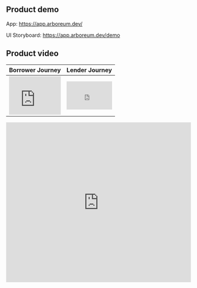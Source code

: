 ## Product demo

App: https://app.arboreum.dev/

UI Storyboard: https://app.arboreum.dev/demo

## Product video

| Borrower Journey | Lender Journey |
| --- | --- |
| <div style="position: relative; padding-bottom: 74.68879668049793%; height: 0;"><iframe src="https://www.loom.com/embed/168a4ff3ca40426ebed88744516ee6f2" frameborder="0" webkitallowfullscreen mozallowfullscreen allowfullscreen style="position: absolute; top: 0; left: 0; width: 100%; height: 100%;"></iframe></div> | <div style="position: relative; padding-bottom: 62.5%; height: 0;"><iframe src="https://www.loom.com/embed/a2a8cc4afb26413ba6dc577b23ea5b9a" frameborder="0" webkitallowfullscreen mozallowfullscreen allowfullscreen style="position: absolute; top: 0; left: 0; width: 100%; height: 100%;"></iframe></div> |




<div style="position: relative; padding-bottom: 86.74698795180724%; height: 0;"><iframe src="https://www.loom.com/embed/d3715d07a0dc41bead3b66cb2f655a4b" frameborder="0" webkitallowfullscreen mozallowfullscreen allowfullscreen style="position: absolute; top: 0; left: 0; width: 100%; height: 100%;"></iframe></div>
